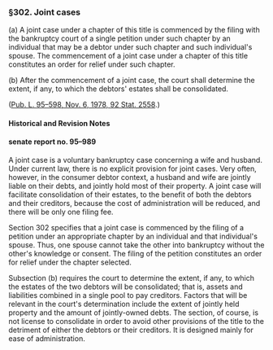 ### §302. Joint cases ###

[]()

(a) A joint case under a chapter of this title is commenced by the filing with the bankruptcy court of a single petition under such chapter by an individual that may be a debtor under such chapter and such individual's spouse. The commencement of a joint case under a chapter of this title constitutes an order for relief under such chapter.

[]()

(b) After the commencement of a joint case, the court shall determine the extent, if any, to which the debtors' estates shall be consolidated.

([Pub. L. 95–598, Nov. 6, 1978, 92 Stat. 2558](/statviewer.htm?volume=92&page=2558).)

#### Historical and Revision Notes ####

#### senate report no. 95–989 ####

A joint case is a voluntary bankruptcy case concerning a wife and husband. Under current law, there is no explicit provision for joint cases. Very often, however, in the consumer debtor context, a husband and wife are jointly liable on their debts, and jointly hold most of their property. A joint case will facilitate consolidation of their estates, to the benefit of both the debtors and their creditors, because the cost of administration will be reduced, and there will be only one filing fee.

Section 302 specifies that a joint case is commenced by the filing of a petition under an appropriate chapter by an individual and that individual's spouse. Thus, one spouse cannot take the other into bankruptcy without the other's knowledge or consent. The filing of the petition constitutes an order for relief under the chapter selected.

Subsection (b) requires the court to determine the extent, if any, to which the estates of the two debtors will be consolidated; that is, assets and liabilities combined in a single pool to pay creditors. Factors that will be relevant in the court's determination include the extent of jointly held property and the amount of jointly-owned debts. The section, of course, is not license to consolidate in order to avoid other provisions of the title to the detriment of either the debtors or their creditors. It is designed mainly for ease of administration.